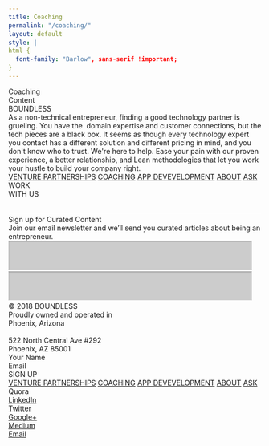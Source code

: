 ```yaml
---
title: Coaching
permalink: "/coaching/"
layout: default
style: |
html {
  font-family: "Barlow", sans-serif !important;
}
---
```


<div class="coaching">
  <div style="position:relative; margin:auto;">
    <div class="rectangle"></div>
    <div class="coachingcontent">Coaching<br />Content</div>
    <div class="boundless">BOUNDLESS</div>
    <div class="asanontechnicale">
      As a non-technical entrepreneur, finding a good technology partner is
      grueling. You have the  domain expertise and customer connections, but the
      tech pieces are a black box. It seems as though every technology expert
      you contact has a different solution and different pricing in mind, and
      you don't know who to trust. We're here to help. Ease your pain with our
      proven experience, a better relationship, and Lean methodologies that let
      you work your hustle to build your company right.
    </div>
    <div class="venturepartnerships">
      <div class="topMenu">
        <a href="/venture-partners">VENTURE PARTNERSHIPS</a>
        <a href="/coaching">COACHING</a>
        <a href="/development">APP DEVEVELOPMENT</a>
        <a href="#wevebeenbuilding">ABOUT</a>
        <a href="#askboundlesscopy">ASK</a>
      </div>
    </div>
    <div class="rectanglecopy3"></div>
    <div class="workwithus">WORK<br />WITH US</div>
    <img src="/img/venture-partnerships-line-copy-6.png" class="linecopy5" />
    <img src="/img/home-line-copy-4.png" class="linecopy7" />
    <div class="signupforcuratedcopy">Sign up for Curated Content</div>
    <div class="joinouremailnewslcopy">
      Join our email newsletter and we’ll send you curated articles about being
      an entrepreneur.
    </div>
    <img src="/img/home-rectangle-copy-6.png" class="rectanglecopy7" />
    <img src="/img/home-rectangle-copy-6.png" class="rectanglecopy6" />
    <div class="a2512018boundlessprocopy">
      © 2018 BOUNDLESS<br />Proudly owned and operated in<br />Phoenix,
      Arizona<br /><br />522 North Central Ave #292<br />Phoenix, AZ 85001
    </div>
    <div class="yourname">Your Name</div>
    <div class="email">Email</div>
    <div class="rectanglecopy31"></div>
    <div class="signup">SIGN UP</div>
  </div>
  <div class="venturepartnerships">
      <div class="bottomMenu">
        <a href="/venture-partners">VENTURE PARTNERSHIPS</a>
        <a href="/coaching">COACHING</a>
        <a href="/development">APP DEVEVELOPMENT</a>
        <a href="#wevebeenbuilding">ABOUT</a>
        <a href="#askboundlesscopy">ASK</a>
      </div>
    </div>
    <div class="bottomSection">
      <div class="quoralinkedintwittcopy">
        Quora<br />
        <a
          class="footerLink"
          href="https://in.linkedin.com/company/boundless-automation-llc"
        >
          LinkedIn
        </a>
        <br />
        <a
          class="footerLink"
          href="https://in.linkedin.com/company/boundless-automation-llc"
        >
          Twitter
        </a>
        <br />
        <a
          class="footerLink"
          href="https://in.linkedin.com/company/boundless-automation-llc"
        >
          Google+
        </a>
        <br />
        <a
          class="footerLink"
          href="https://in.linkedin.com/company/boundless-automation-llc"
        >
          Medium
        </a>
        <br />
        <a
          class="footerLink"
          href="https://in.linkedin.com/company/boundless-automation-llc"
        >
          Email
        </a>
      </div>
</div>
